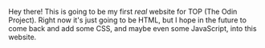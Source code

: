 Hey there!
This is going to be my first *real* website for TOP (The Odin Project). Right now it's just going to be HTML, but I hope in the future to come back and add some CSS, and maybe even some JavaScript, into this website.